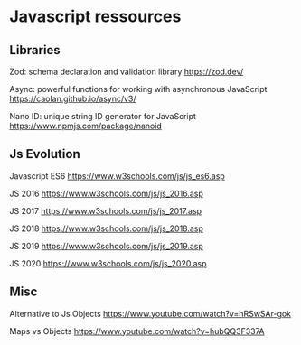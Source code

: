 # Javascript ressources


## Libraries

Zod: schema declaration and validation library https://zod.dev/

Async: powerful functions for working with asynchronous JavaScript https://caolan.github.io/async/v3/

Nano ID: unique string ID generator for JavaScript https://www.npmjs.com/package/nanoid


## Js Evolution

Javascript ES6 https://www.w3schools.com/js/js_es6.asp

JS 2016 https://www.w3schools.com/js/js_2016.asp

JS 2017 https://www.w3schools.com/js/js_2017.asp

JS 2018 https://www.w3schools.com/js/js_2018.asp

JS 2019 https://www.w3schools.com/js/js_2019.asp

JS 2020 https://www.w3schools.com/js/js_2020.asp


## Misc

Alternative to Js Objects https://www.youtube.com/watch?v=hRSwSAr-gok

Maps vs Objects https://www.youtube.com/watch?v=hubQQ3F337A
